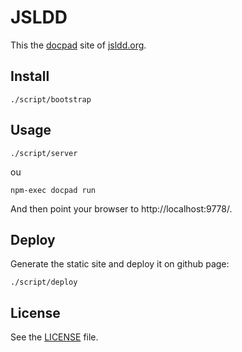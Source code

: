 # JSLDD

This the [docpad][] site of [jsldd.org][].

## Install

    ./script/bootstrap

## Usage

    ./script/server

ou

    npm-exec docpad run

And then point your browser to http://localhost:9778/.

## Deploy

Generate the static site and deploy it on github page:

    ./script/deploy

## License

See the [LICENSE](LICENSE) file.

[docpad]: http://docpad.org/
[jsldd.org]: http://jsldd.org/
